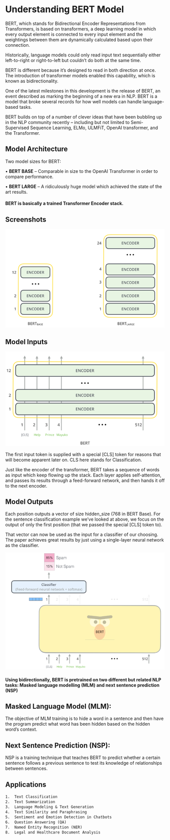 # Understanding BERT Model
BERT, which stands for Bidirectional Encoder Representations from Transformers, is based on transformers, a deep learning model in which every output element is connected to every input element and the weightings between them are dynamically calculated based upon their connection.

Historically, language models could only read input text sequentially either left-to-right or right-to-left but couldn’t do both at the same time.

BERT is different because it’s designed to read in both direction at once. The introduction of transformer models enabled this capability, which is known as bidirectionality.

One of the latest milestones in this development is the release of BERT, an event described as marking the beginning of a new era in NLP. BERT is a model that broke several records for how well models can handle language-based tasks.

BERT builds on top of a number of clever ideas that have been bubbling up in the NLP community recently – including but not limited to Semi-Supervised Sequence Learning, ELMo, ULMFiT, OpenAI transformer, and the Transformer.
## Model Architecture
Two model sizes for BERT:

•	**BERT BASE** – Comparable in size to the OpenAI Transformer in order to compare performance.

•	**BERT LARGE** – A ridiculously huge model which achieved the state of the art results.

#### BERT is basically a trained Transformer Encoder stack.


## Screenshots

![App Screenshot](https://github.com/Surbhipatil/BERT/blob/main/Screenshot%202024-10-16%20182930.png)

## Model Inputs
![App Screenshot](https://github.com/Surbhipatil/BERT/blob/main/Screenshot%202024-10-16%20183214.png)

The first input token is supplied with a special [CLS] token for reasons that will become apparent later on. CLS here stands for Classification.

Just like the encoder of the transformer, BERT takes a sequence of words as input which keep flowing up the stack. Each layer applies self-attention, and passes its results through a feed-forward network, and then hands it off to the next encoder.
## Model Outputs
Each position outputs a vector of size hidden_size (768 in BERT Base). For the sentence classification example we’ve looked at above, we focus on the output of only the first position (that we passed the special [CLS] token to).

That vector can now be used as the input for a classifier of our choosing. The paper achieves great results by just using a single-layer neural network as the classifier.

![App Screenshot](https://github.com/Surbhipatil/BERT/blob/main/Screenshot%202024-10-16%20183620.png)

#### Using bidirectionally, BERT is pretrained on two different but related NLP tasks: Masked language modelling (MLM) and next sentence prediction (NSP)
## Masked Language Model (MLM):
The objective of MLM training is to hide a word in a sentence and then have the program predict what word has been hidden based on the hidden word’s context.
## Next Sentence Prediction (NSP):
NSP is a training technique that teaches BERT to predict whether a certain sentence follows a previous sentence to test its knowledge of relationships between sentences. 
## Applications
    1.	Text Classification
    2.	Text Summarization
    3.	Language Modeling & Text Generation
    4.	Text Similarity and Paraphrasing
    5.	Sentiment and Emotion Detection in Chatbots
    6.	Question Answering (QA)
    7.	Named Entity Recognition (NER)
    8.	Legal and Healthcare Document Analysis






